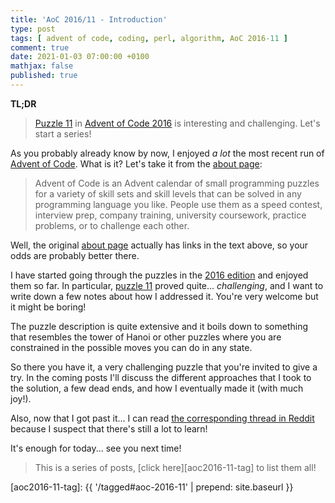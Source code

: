 ```yaml
---
title: 'AoC 2016/11 - Introduction'
type: post
tags: [ advent of code, coding, perl, algorithm, AoC 2016-11 ]
comment: true
date: 2021-01-03 07:00:00 +0100
mathjax: false
published: true
---
```


**TL;DR**

> [Puzzle 11][p11] in [Advent of Code 2016][aoc2016] is interesting and challenging.
> Let's start a series!

As you probably already know by now, I enjoyed *a lot* the most recent run
of [Advent of Code][]. What is it? Let's take it from the [about page][]:

> Advent of Code is an Advent calendar of small programming puzzles for
> a variety of skill sets and skill levels that can be solved in any
> programming language you like. People use them as a speed contest,
> interview prep, company training, university coursework, practice
> problems, or to challenge each other.

Well, the original [about page][] actually has links in the text above, so
your odds are probably better there.

I have started going through the puzzles in the [2016 edition][aoc2016]
and enjoyed them so far. In particular, [puzzle 11][p11] proved quite...
*challenging*, and I want to write down a few notes about how I addressed
it. You're very welcome but it might be boring!

The puzzle description is quite extensive and it boils down to something
that resembles the tower of Hanoi or other puzzles where you are
constrained in the possible moves you can do in any state.

So there you have it, a very challenging puzzle that you're invited to
give a try. In the coming posts I'll discuss the different approaches that
I took to the solution, a few dead ends, and how I eventually made it
(with much joy!).

Also, now that I got past it... I can read [the corresponding thread in
Reddit][] because I suspect that there's still a lot to learn!

It's enough for today... see you next time!

> This is a series of posts, [click here][aoc2016-11-tag] to list them
> all!

[aoc2016-11-tag]: {{ '/tagged#aoc-2016-11' | prepend: site.baseurl }}


[p11]: https://adventofcode.com/2016/day/11
[aoc2016]: https://adventofcode.com/2016/
[Advent of Code]: https://adventofcode.com/
[about page]: https://adventofcode.com/about
[the corresponding thread in Reddit]: https://www.reddit.com/r/adventofcode/comments/5hoia9/2016_day_11_solutions/
